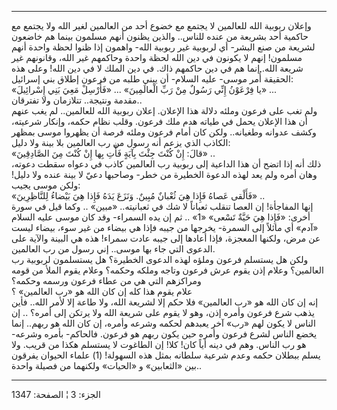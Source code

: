 ------------------------------------------------------------------------

وإعلان ربوبية الله للعالمين لا يجتمع مع خضوع أحد من العالمين لغير الله
ولا يجتمع مع حاكمية أحد بشريعة من عنده للناس.. والذين يظنون أنهم مسلمون
بينما هم خاضعون لشريعة من صنع البشر- أي لربوبية غير ربوبية الله- واهمون
إذا ظنوا لحظة واحدة أنهم مسلمون! إنهم لا يكونون في دين الله لحظة واحدة
وحاكمهم غير الله، وقانونهم غير شريعة الله. إنما هم في دين حاكمهم ذاك. في
دين الملك لا في دين الله! وعلى هذه الحقيقة أُمر موسى- عليه السلام- أن
يبني طلبه من فرعون إطلاق بني إسرائيل:  
«يا فِرْعَوْنُ إِنِّي رَسُولٌ مِنْ رَبِّ الْعالَمِينَ» ... «فَأَرْسِلْ مَعِيَ بَنِي إِسْرائِيلَ» ...  
مقدمة ونتيجة.. تتلازمان ولا تفترقان..  
ولم تغب على فرعون وملئه دلالة هذا الإعلان. إعلان ربوبية الله للعالمين..
لم يغب عنهم أن هذا الإعلان يحمل في طياته هدم ملك فرعون. وقلب نظام حكمه،
وإنكار شرعيته، وكشف عدوانه وطغيانه.. ولكن كان أمام فرعون وملئه فرصة أن
يظهروا موسى بمظهر الكاذب الذي يزعم أنه رسول من رب العالمين بلا بينة ولا
دليل:  
«قالَ: إِنْ كُنْتَ جِئْتَ بِآيَةٍ فَأْتِ بِها إِنْ كُنْتَ مِنَ الصَّادِقِينَ» ..  
ذلك أنه إذا اتضح أن هذا الداعية إلى ربوبية رب العالمين كاذب في دعواه
سقطت دعوته، وهان أمره ولم يعد لهذه الدعوة الخطيرة من خطر- وصاحبها دعيّ لا
بينة عنده ولا دليل! ولكن موسى يجيب:  
«فَأَلْقى عَصاهُ فَإِذا هِيَ ثُعْبانٌ مُبِينٌ. وَنَزَعَ يَدَهُ فَإِذا هِيَ بَيْضاءُ لِلنَّاظِرِينَ» ..  
إنها المفاجأة! إن العصا تنقلب ثعباناً لا شك في ثعبانيته.. «مبين» .. وكما
قيل في سورة أخرى: «فَإِذا هِيَ حَيَّةٌ تَسْعى» «1» .. ثم إن يده السمراء- وقد كان
موسى عليه السلام «آدم» أي مائلاً إلى السمرة- يخرجها من جيبه فإذا هي بيضاء
من غير سوء، بيضاء ليست عن مرض، ولكنها المعجزة، فإذا أعادها إلى جيبه عادت
سمراء! هذه هي البينة والآية على الدعوى التي جاء بها موسى.. إني رسول من
رب العالمين.  
ولكن هل يستسلم فرعون وملؤه لهذه الدعوى الخطيرة؟ هل يستسلمون لربوبية رب
العالمين؟ وعلام إذن يقوم عرش فرعون وتاجه وملكه وحكمه؟ وعلام يقوم الملأ
من قومه ومراكزهم التي هي من عطاء فرعون ورسمه وحكمه؟  
علام يقوم هذا كله إن كان الله هو «رب العالمين» ؟  
إنه إن كان الله هو «رب العالمين» فلا حكم إلا لشريعة الله، ولا طاعة إلا
لأمر الله.. فأين يذهب شرع فرعون وأمره إذن، وهو لا يقوم على شريعة الله
ولا يرتكن إلى أمره؟ .. إن الناس لا يكون لهم «رب» آخر يعبدهم لحكمه وشرعه
وأمره، إن كان الله هو ربهم.. إنما يخضع الناس لشرع فرعون وأمره حين يكون
ربهم هو فرعون. فالحاكم- بأمره وشرعه- هو رب الناس. وهم في دينه أياً كان!
كلا! إن الطاغوت لا يستسلم هكذا من قريب. ولا يسلم ببطلان حكمه وعدم شرعية
سلطانه بمثل هذه السهولة\! (1) علماء الحيوان يفرقون بين «الثعابين» و
«الحيات» ولكنهما من فصيلة واحدة..

------------------------------------------------------------------------

الجزء: 3 ¦ الصفحة: 1347
